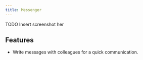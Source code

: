 ```yaml
---
title: Messenger
---
```


TODO Insert screenshot her

## Features

- Write messages with colleagues for a quick communication.
